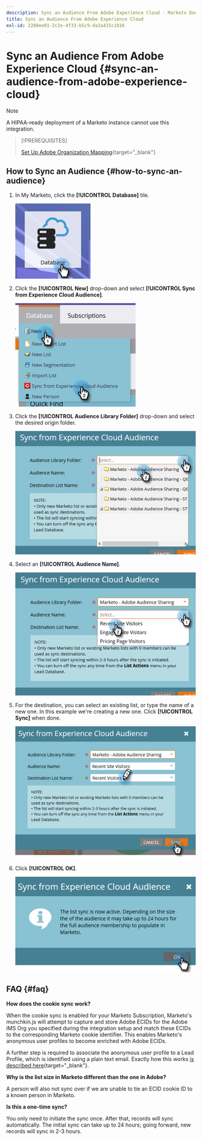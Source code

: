```yaml
---
description: Sync an Audience From Adobe Experience Cloud - Marketo Docs - Product Documentation
title: Sync an Audience From Adobe Experience Cloud
exl-id: 2288ee01-2c2e-4f33-b5c9-da3a431c1816
---
```

# Sync an Audience From Adobe Experience Cloud {#sync-an-audience-from-adobe-experience-cloud}

>[!NOTE]
>
>A HIPAA-ready deployment of a Marketo instance cannot use this integration.

>[!PREREQUISITES]
>
>[Set Up Adobe Organization Mapping](/help/marketo/product-docs/adobe-experience-cloud-integrations/set-up-adobe-organization-mapping.md){target="_blank"}

## How to Sync an Audience {#how-to-sync-an-audience}

1. In My Marketo, click the **[!UICONTROL Database]** tile.

   ![](assets/sync-an-audience-from-adobe-experience-cloud-1.png)

1. Click the **[!UICONTROL New]** drop-down and select **[!UICONTROL Sync from Experience Cloud Audience]**.

   ![](assets/sync-an-audience-from-adobe-experience-cloud-2.png)

1. Click the **[!UICONTROL Audience Library Folder]** drop-down and select the desired origin folder.

   ![](assets/sync-an-audience-from-adobe-experience-cloud-3.png)

1. Select an **[!UICONTROL Audience Name]**.

   ![](assets/sync-an-audience-from-adobe-experience-cloud-4.png)

1. For the destination, you can select an existing list, or type the name of a new one. In this example we're creating a new one. Click **[!UICONTROL Sync]** when done.

   ![](assets/sync-an-audience-from-adobe-experience-cloud-5.png)

1. Click **[!UICONTROL OK]**.

   ![](assets/sync-an-audience-from-adobe-experience-cloud-6.png)

## FAQ {#faq}

**How does the cookie sync work?**

When the cookie sync is enabled for your Marketo Subscription, Marketo's munchkin.js will attempt to capture and store Adobe ECIDs for the Adobe IMS Org you specified during the integration setup and match these ECIDs to the corresponding Marketo cookie identifier. This enables Marketo's anonymous user profiles to become enriched with Adobe ECIDs.

A further step is required to associate the anonymous user profile to a Lead Profile, which is identified using a plain text email. Exactly how this works [is described here](/help/marketo/product-docs/reporting/basic-reporting/report-activity/tracking-anonymous-activity-and-people.md){target="_blank"}.

**Why is the list size in Marketo different than the one in Adobe?**

A person will also not sync over if we are unable to tie an ECID cookie ID to a known person in Marketo.

**Is this a one-time sync?**

You only need to initiate the sync once. After that, records will sync automatically. The initial sync can take up to 24 hours; going forward, new records will sync in 2-3 hours.
